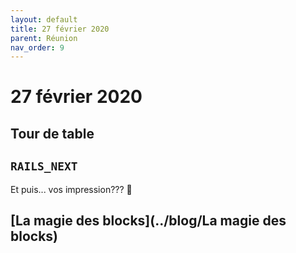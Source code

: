 ```yaml
---
layout: default
title: 27 février 2020
parent: Réunion
nav_order: 9
---
```


# 27 février 2020

## Tour de table

## `RAILS_NEXT`

Et puis... vos impression??? 👀

## [La magie des blocks](../blog/La magie des blocks)
